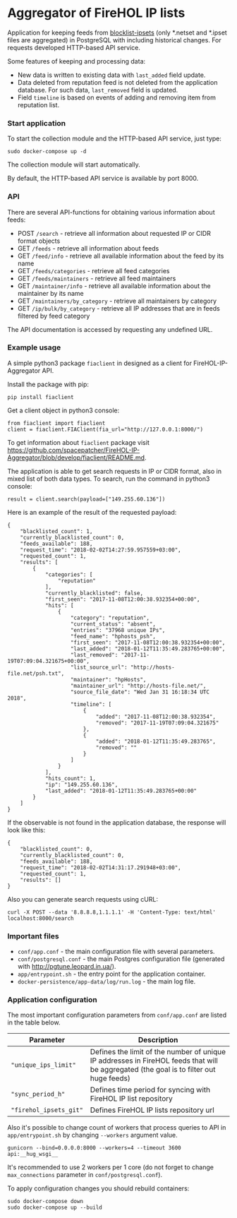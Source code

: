 # Aggregator of FireHOL IP lists

Аpplication for keeping feeds from <a href="https://github.com/firehol/blocklist-ipsets" target="_blank">blocklist-ipsets</a> (only *.netset and *.ipset files are aggregated) in PostgreSQL with including historical changes. For requests developed HTTP-based API service. 

Some features of keeping and processing data:
* New data is written to existing data with `last_added` field update.
* Data deleted from reputation feed is not deleted from the application database. For such data, `last_removed` field is updated.
* Field `timeline` is based on events of adding and removing item from reputation list.

### Start application

To start the collection module and the HTTP-based API service, just type:
```
sudo docker-compose up -d
```
The collection module will start automatically.

By default, the HTTP-based API service is available by port 8000.

### API

There are several API-functions for obtaining various information about feeds:

* POST `/search` - retrieve all information about requested IP or CIDR format objects
* GET `/feeds` - retrieve all information about feeds
* GET `/feed/info` - retrieve all available information about the feed by its name
* GET `/feeds/categories` - retrieve all feed categories
* GET `/feeds/maintainers` - retrieve all feed maintainers
* GET `/maintainer/info` - retrieve all available information about the maintainer by its name
* GET `/maintainers/by_category` - retrieve all maintainers by category
* GET `/ip/bulk/by_category` - retrieve all IP addresses that are in feeds filtered by feed category

The API documentation is accessed by requesting any undefined URL.

### Example usage

A simple python3 package `fiaclient` in designed as a client for FireHOL-IP-Aggregator API.

Install the package with pip:
```
pip install fiaclient
```

Get a client object in python3 console:
```
from fiaclient import fiaclient
client = fiaclient.FIAClient(fia_url="http://127.0.0.1:8000/")
```

To get information about `fiaclient` package visit https://github.com/spacepatcher/FireHOL-IP-Aggregator/blob/develop/fiaclient/README.md.

The application is able to get search requests in IP or CIDR format, also in mixed list of both data types. To search, run the command in python3 console:
```
result = client.search(payload=["149.255.60.136"])
```

Here is an example of the result of the requested payload:
```
{
    "blacklisted_count": 1,
    "currently_blacklisted_count": 0,
    "feeds_available": 188,
    "request_time": "2018-02-02T14:27:59.957559+03:00",
    "requested_count": 1,
    "results": [
        {
            "categories": [
                "reputation"
            ],
            "currently_blacklisted": false,
            "first_seen": "2017-11-08T12:00:38.932354+00:00",
            "hits": [
                {
                    "category": "reputation",
                    "current_status": "absent",
                    "entries": "37968 unique IPs",
                    "feed_name": "hphosts_psh",
                    "first_seen": "2017-11-08T12:00:38.932354+00:00",
                    "last_added": "2018-01-12T11:35:49.283765+00:00",
                    "last_removed": "2017-11-19T07:09:04.321675+00:00",
                    "list_source_url": "http://hosts-file.net/psh.txt",
                    "maintainer": "hpHosts",
                    "maintainer_url": "http://hosts-file.net/",
                    "source_file_date": "Wed Jan 31 16:18:34 UTC 2018",
                    "timeline": [
                        {
                            "added": "2017-11-08T12:00:38.932354",
                            "removed": "2017-11-19T07:09:04.321675"
                        },
                        {
                            "added": "2018-01-12T11:35:49.283765",
                            "removed": ""
                        }
                    ]
                }
            ],
            "hits_count": 1,
            "ip": "149.255.60.136",
            "last_added": "2018-01-12T11:35:49.283765+00:00"
        }
    ]
}
```

If the observable is not found in the application database, the response will look like this:
```
{
    "blacklisted_count": 0,
    "currently_blacklisted_count": 0,
    "feeds_available": 188,
    "request_time": "2018-02-02T14:31:17.291948+03:00",
    "requested_count": 1,
    "results": []
}
```

Also you can generate search requests using cURL:
```
curl -X POST --data '8.8.8.8,1.1.1.1' -H 'Content-Type: text/html' localhost:8000/search
```

### Important files

* `conf/app.conf` - the main configuration file with several parameters.
* `conf/postgresql.conf` - the main Postgres configuration file (generated with http://pgtune.leopard.in.ua/).
* `app/entrypoint.sh` - the entry point for the application container.
* `docker-persistence/app-data/log/run.log` - the main log file.

### Application configuration

The most important configuration parameters from `conf/app.conf` are listed in the table below.

| Parameter | Description |
| ------ | ------ |
| `"unique_ips_limit"` | Defines the limit of the number of unique IP addresses in FireHOL feeds that will be aggregated (the goal is to filter out huge feeds) |
| `"sync_period_h"` | Defines time period for syncing with FireHOL IP list repository |
| `"firehol_ipsets_git"` | Defines FireHOL IP lists repository url |

Also it's possible to change count of workers that process queries to API in `app/entrypoint.sh` by changing `--workers` argument value.
```
gunicorn --bind=0.0.0.0:8000 --workers=4 --timeout 3600 api:__hug_wsgi__
```

It's recommended to use 2 workers per 1 core (do not forget to change `max_connections` parameter in `conf/postgresql.conf`).

To apply configuration changes you should rebuild containers:
```
sudo docker-compose down
sudo docker-compose up --build
```
